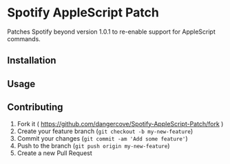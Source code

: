 # Spotify AppleScript Patch 

Patches Spotify beyond version 1.0.1 to re-enable support for AppleScript commands.

## Installation

## Usage

## Contributing

1. Fork it ( https://github.com/dangercove/Spotify-AppleScript-Patch/fork )
2. Create your feature branch (`git checkout -b my-new-feature`)
3. Commit your changes (`git commit -am 'Add some feature'`)
4. Push to the branch (`git push origin my-new-feature`)
5. Create a new Pull Request
